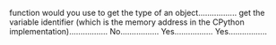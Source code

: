 function would you use to get the type of an object.................
get the variable identifier (which is the memory address in the CPython implementation).................
No.................
Yes.................
Yes.................
